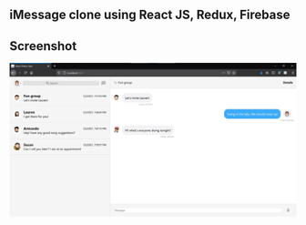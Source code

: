 ## iMessage clone using React JS, Redux, Firebase

## Screenshot
![Main](https://github.com/raj-subhankar/imessage-clone/blob/main/screenshots/Screenshot%202021-01-02%20200330.jpg)
